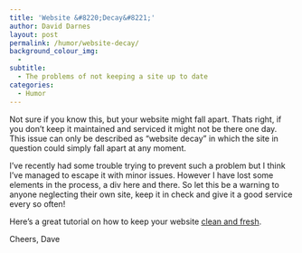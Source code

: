 ```yaml
---
title: 'Website &#8220;Decay&#8221;'
author: David Darnes
layout: post
permalink: /humor/website-decay/
background_colour_img:
  - 
subtitle:
  - The problems of not keeping a site up to date
categories:
  - Humor
---
```

Not sure if you know this, but your website might fall apart. Thats right, if you don&#8217;t keep it maintained and serviced it might not be there one day. This issue can only be described as &#8220;website decay&#8221; in which the site in question could simply fall apart at any moment.

I&#8217;ve recently had some trouble trying to prevent such a problem but I think I&#8217;ve managed to escape it with minor issues. However I have lost some elements in the process, a div here and there. So let this be a warning to anyone neglecting their own site, keep it in check and give it a good service every so often!

Here&#8217;s a great tutorial on how to keep your website [clean and fresh][1].

Cheers, Dave

 [1]: https://www.youtube.com/watch?v=I8CTscW3dpI